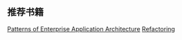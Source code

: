## 推荐书籍
[Patterns of Enterprise Application Architecture](http://books.google.com/books/about/Patterns_of_enterprise_application_archi.html?id=FyWZt5DdvFkC)
[Refactoring](https://books.google.com/books/about/Refactoring.html?id=1MsETFPD3I0C&hl=en)
